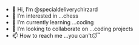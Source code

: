 - 👋 Hi, I’m @specialdeliverychirzard
- 👀 I’m interested in ...chess
- 🌱 I’m currently learning ...coding
- 💞️ I’m looking to collaborate on ...coding projects
- 📫 How to reach me ...you can't😴

<!---
specialdeliverychirzard/specialdeliverychirzard is a ✨ special ✨ repository because its `README.md` (this file) appears on your GitHub profile.
You can click the Preview link to take a look at your changes.
--->
